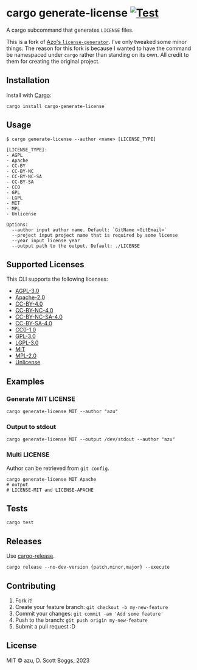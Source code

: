 # cargo generate-license [![Test](https://github.com/dscottboggs/cargo-license-generator/actions/workflows/test.yml/badge.svg)](https://github.com/dscottboggs/cargo-license-generator/actions/workflows/test.yml)

A cargo subcommand that generates `LICENSE` files.

This is a fork of [Azo's `license-generator`](https://github.com/azu/license-generator).
I've only tweaked some minor things. The reason for this fork is because I
wanted to have the command be namespaced under `cargo` rather than standing on
its own. All credit to them for creating the original project.

## Installation

Install with [Cargo](https://crates.io/):

~~~console
cargo install cargo-generate-license
~~~

## Usage

~~~
$ cargo generate-license --author <name> [LICENSE_TYPE]

[LICENSE_TYPE]:
- AGPL
- Apache
- CC-BY
- CC-BY-NC
- CC-BY-NC-SA
- CC-BY-SA
- CC0
- GPL
- LGPL
- MIT
- MPL
- Unlicense

Options:
  --author input author name. Default: `GitName <GitEmail>`
  --project input project name that is required by some license
  --year input license year
  --output path to the output. Default: ./LICENSE
~~~

## Supported Licenses

This CLI supports the following licenses:

- [AGPL-3.0](http://www.gnu.org/licenses/agpl-3.0)
- [Apache-2.0](https://www.apache.org/licenses/LICENSE-2.0)
- [CC-BY-4.0](https://creativecommons.org/licenses/by/4.0/)
- [CC-BY-NC-4.0](https://creativecommons.org/licenses/by-nc/4.0/)
- [CC-BY-NC-SA-4.0](https://creativecommons.org/licenses/by-nc-sa/4.0/)
- [CC-BY-SA-4.0](https://creativecommons.org/licenses/by-sa/4.0/)
- [CC0-1.0](http://creativecommons.org/publicdomain/zero/1.0/)
- [GPL-3.0](http://www.gnu.org/licenses/gpl-3.0)
- [LGPL-3.0](http://www.gnu.org/licenses/lgpl-3.0)
- [MIT](https://opensource.org/licenses/MIT)
- [MPL-2.0](https://www.mozilla.org/en-US/MPL/2.0/)
- [Unlicense](http://unlicense.org/)

## Examples

### Generate MIT LICENSE

~~~
cargo generate-license MIT --author "azu"
~~~

### Output to stdout

~~~
cargo generate-license MIT --output /dev/stdout --author "azu"
~~~

### Multi LICENSE
Author can be retrieved from `git config`.

    cargo generate-license MIT Apache
    # output
    # LICENSE-MIT and LICENSE-APACHE

## Tests

    cargo test

## Releases

Use [cargo-release](https://github.com/sunng87/cargo-release).

    cargo release --no-dev-version {patch,minor,major} --execute

## Contributing

1. Fork it!
2. Create your feature branch: `git checkout -b my-new-feature`
3. Commit your changes: `git commit -am 'Add some feature'`
4. Push to the branch: `git push origin my-new-feature`
5. Submit a pull request :D

## License

MIT © azu, D. Scott Boggs, 2023
